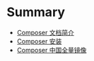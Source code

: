 # Summary

* [Composer 文档简介](README.md)
* [Composer 安装](composer-install.md)
* [Composer 中国全量镜像](composer-china-mirror.md)

